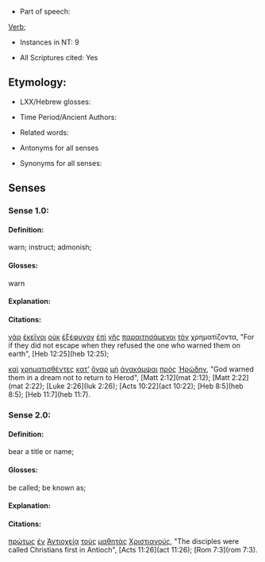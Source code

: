 * Part of speech: 

[Verb](http://ugg.readthedocs.io/en/latest/verb.html); 

* Instances in NT: 9

* All Scriptures cited: Yes

## Etymology: 

* LXX/Hebrew glosses: 

* Time Period/Ancient Authors: 

* Related words: 

* Antonyms for all senses

* Synonyms for all senses: 

## Senses 


### Sense 1.0: 

#### Definition: 

warn; instruct; admonish;

#### Glosses: 

warn


#### Explanation: 

#### Citations: 

[γὰρ](../G10630/01.md) [ἐκεῖνοι](../G15650/01.md) [οὐκ](../G37560/01.md) [ἐξέφυγον](../G16280/01.md) [ἐπὶ](../G19090/01.md) [γῆς](../G10930/01.md) [παραιτησάμενοι](../G38680/01.md) [τὸν](../G35880/01.md) χρηματίζοντα, "For if they did not escape when they refused the one who warned them on earth", [Heb 12:25](heb 12:25);   

[καὶ](../G25320/01.md) [χρηματισθέντες](../G55370/01.md) [κατ’](../G25960/01.md) [ὄναρ](../G36770/01.md) [μὴ](../G33610/01.md) [ἀνακάμψαι](../G03440/01.md) [πρὸς](../G43140/01.md) [Ἡρῴδην](../G22640/01.md), "God warned them in a dream not to return to Herod", [Matt 2:12](mat 2:12); [Matt 2:22](mat 2:22); [Luke 2:26](luk 2:26); [Acts 10:22](act 10:22); [Heb 8:5](heb 8:5); [Heb 11:7](heb 11:7).  

### Sense 2.0: 

#### Definition: 

bear a title or name;

#### Glosses: 

be called; be known as; 

#### Explanation: 

#### Citations: 

[πρώτως](../G44165/01.md) [ἐν](../G17220/01.md) [Ἀντιοχείᾳ](../G04900/01.md) [τοὺς](../G35880/01.md) [μαθητὰς](../G31010/01.md) [Χριστιανούς](../G55460/01.md), "The disciples were called Christians first in Antioch", [Acts 11:26](act 11:26); [Rom 7:3](rom 7:3).  


